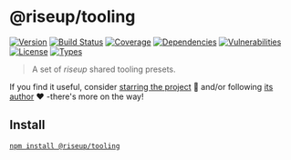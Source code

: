 # @riseup/tooling

[![Version](https://img.shields.io/npm/v/tooling.svg)](https://www.npmjs.com/package/@riseup/tooling)
[![Build Status](https://img.shields.io/travis/rafamel/riseup/master.svg)](https://travis-ci.org/rafamel/riseup)
[![Coverage](https://img.shields.io/coveralls/rafamel/riseup/master.svg)](https://coveralls.io/github/rafamel/riseup)
[![Dependencies](https://img.shields.io/david/rafamel/riseup.svg?path=packages%2Ftooling)](https://david-dm.org/rafamel/riseup.svg?path=packages%2Ftooling)
[![Vulnerabilities](https://img.shields.io/snyk/vulnerabilities/npm/@riseup/tooling.svg)](https://snyk.io/test/npm/@riseup/tooling)
[![License](https://img.shields.io/github/license/rafamel/riseup.svg)](https://github.com/rafamel/riseup/blob/master/LICENSE)
[![Types](https://img.shields.io/npm/types/tooling.svg)](https://www.npmjs.com/package/@riseup/tooling)

> A set of *riseup* shared tooling presets.

If you find it useful, consider [starring the project](https://github.com/rafamel/riseup/tree/master/packages/tooling) 💪 and/or following [its author](https://github.com/rafamel) ❤️ -there's more on the way!

## Install

[`npm install @riseup/tooling`](https://www.npmjs.com/package/@riseup/tooling)
